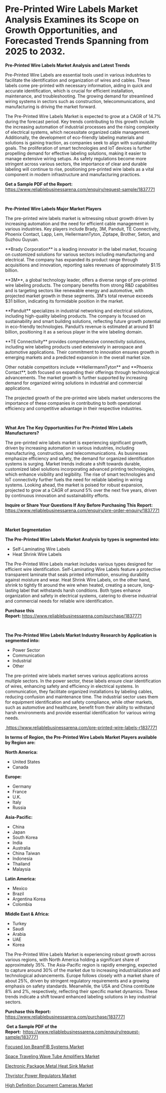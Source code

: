 <p><h1>Pre-Printed Wire Labels Market Analysis Examines its Scope on Growth Opportunities, and Forecasted Trends Spanning from 2025 to 2032.</h1></p><p><strong>Pre-Printed Wire Labels Market Analysis and Latest Trends</strong></p>
<p><p>Pre-Printed Wire Labels are essential tools used in various industries to facilitate the identification and organization of wires and cables. These labels come pre-printed with necessary information, aiding in quick and accurate identification, which is crucial for efficient installation, maintenance, and troubleshooting. The growing demand for streamlined wiring systems in sectors such as construction, telecommunications, and manufacturing is driving the market forward.</p><p>The Pre-Printed Wire Labels Market is expected to grow at a CAGR of 14.7% during the forecast period. Key trends contributing to this growth include the increasing automation of industrial processes and the rising complexity of electrical systems, which necessitate organized cable management. Additionally, the development of eco-friendly labeling materials and solutions is gaining traction, as companies seek to align with sustainability goals. The proliferation of smart technologies and IoT devices is further propelling demand for effective labeling solutions, making it easier to manage extensive wiring setups. As safety regulations become more stringent across various sectors, the importance of clear and durable labeling will continue to rise, positioning pre-printed wire labels as a vital component in modern infrastructure and manufacturing practices.</p></p>
<p><strong>Get a Sample PDF of the Report:&nbsp;</strong> <a href="https://www.reliablebusinessarena.com/enquiry/request-sample/1837771?utm_campaign=1990&utm_medium=2&utm_source=Github&utm_content=ia&utm_term=03022025&utm_id=pre-printed-wire-labels">https://www.reliablebusinessarena.com/enquiry/request-sample/1837771</a></p>
<p>&nbsp;</p>
<p><strong>Pre-Printed Wire Labels Major Market Players</strong></p>
<p><p>The pre-printed wire labels market is witnessing robust growth driven by increasing automation and the need for efficient cable management in various industries. Key players include Brady, 3M, Panduit, TE Connectivity, Phoenix Contact, Lapp, Lem, HellermannTyton, Ziptape, Brother, Seton, and Suzhou Guyuan.</p><p>**Brady Corporation** is a leading innovator in the label market, focusing on customized solutions for various sectors including manufacturing and electrical. The company has expanded its product range through acquisitions and innovation, reporting sales revenues of approximately $1.15 billion.</p><p>**3M**, a global technology leader, offers a diverse range of pre-printed wire labeling products. The company benefits from strong R&D capabilities and is targeting sectors like renewable energy and automotive, with projected market growth in these segments. 3M's total revenue exceeds $31 billion, indicating its formidable position in the market.</p><p>**Panduit** specializes in industrial networking and electrical solutions, including high-quality labeling products. The company is focused on sustainability and smart building solutions, reflecting future growth potential in eco-friendly technologies. Panduit’s revenue is estimated at around $1 billion, positioning it as a serious player in the wire labeling domain.</p><p>**TE Connectivity** provides comprehensive connectivity solutions, including wire labeling products used extensively in aerospace and automotive applications. Their commitment to innovation ensures growth in emerging markets and a predicted expansion in the overall market size.</p><p>Other notable competitors include **HellermannTyton** and **Phoenix Contact**, both focused on expanding their offerings through technological advancements. The market growth is further supported by increasing demand for organized wiring solutions in industrial and commercial applications.</p><p>The projected growth of the pre-printed wire labels market underscores the importance of these companies in contributing to both operational efficiency and competitive advantage in their respective industries.</p></p>
<p>&nbsp;</p>
<p><strong>What Are The Key Opportunities For Pre-Printed Wire Labels Manufacturers?</strong></p>
<p><p>The pre-printed wire labels market is experiencing significant growth, driven by increasing automation in various industries, including manufacturing, construction, and telecommunications. As businesses emphasize efficiency and safety, the demand for organized identification systems is surging. Market trends indicate a shift towards durable, customized label solutions incorporating advanced printing technologies, which enhance visibility and legibility. The rise of smart technologies and IoT connectivity further fuels the need for reliable labeling in wiring systems. Looking ahead, the market is poised for robust expansion, projected to grow at a CAGR of around 5% over the next five years, driven by continuous innovation and sustainability efforts.</p></p>
<p><strong>Inquire or Share Your Questions If Any Before Purchasing This Report:</strong> <a href="https://www.reliablebusinessarena.com/enquiry/pre-order-enquiry/1837771?utm_campaign=1990&utm_medium=2&utm_source=Github&utm_content=ia&utm_term=03022025&utm_id=pre-printed-wire-labels">https://www.reliablebusinessarena.com/enquiry/pre-order-enquiry/1837771</a></p>
<p>&nbsp;</p>
<p><strong>Market Segmentation</strong></p>
<p><strong>The Pre-Printed Wire Labels Market Analysis by types is segmented into:</strong></p>
<p><ul><li>Self-Laminating Wire Labels</li><li>Heat Shrink Wire Labels</li></ul></p>
<p><p>The Pre-Printed Wire Labels market includes various types designed for efficient wire identification. Self-Laminating Wire Labels feature a protective transparent laminate that seals printed information, ensuring durability against moisture and wear. Heat Shrink Wire Labels, on the other hand, shrink to tightly fit around the wire when heated, creating a secure, long-lasting label that withstands harsh conditions. Both types enhance organization and safety in electrical systems, catering to diverse industrial and commercial needs for reliable wire identification.</p></p>
<p><strong>Purchase this Report:&nbsp;</strong><a href="https://www.reliablebusinessarena.com/purchase/1837771?utm_campaign=1990&utm_medium=2&utm_source=Github&utm_content=ia&utm_term=03022025&utm_id=pre-printed-wire-labels">https://www.reliablebusinessarena.com/purchase/1837771</a></p>
<p>&nbsp;</p>
<p><strong>The Pre-Printed Wire Labels Market Industry Research by Application is segmented into:</strong></p>
<p><ul><li>Power Sector</li><li>Communication</li><li>Industrial</li><li>Other</li></ul></p>
<p><p>The pre-printed wire labels market serves various applications across multiple sectors. In the power sector, these labels ensure clear identification of wires, enhancing safety and efficiency in electrical systems. In communication, they facilitate organized installations by labeling cables, reducing confusion and maintenance time. The industrial sector uses them for equipment identification and safety compliance, while other markets, such as automotive and healthcare, benefit from their ability to withstand harsh environments and provide essential identification for various wiring needs.</p></p>
<p><a href="https://www.reliablebusinessarena.com/pre-printed-wire-labels-r1837771?utm_campaign=1990&utm_medium=2&utm_source=Github&utm_content=ia&utm_term=03022025&utm_id=pre-printed-wire-labels">&nbsp;https://www.reliablebusinessarena.com/pre-printed-wire-labels-r1837771</a></p>
<p><strong>In terms of Region, the Pre-Printed Wire Labels Market Players available by Region are:</strong></p>
<p>
    <p> <strong> North America: </strong>
        <ul>
            <li>United States</li>
            <li>Canada</li>
        </ul>
        </p> 
    <p> <strong> Europe: </strong>
        <ul>
            <li>Germany</li>
            <li>France</li>
            <li>U.K.</li>
            <li>Italy</li>
            <li>Russia</li>
        </ul>
        </p> 
    <p> <strong> Asia-Pacific: </strong>
        <ul>
            <li>China</li>
            <li>Japan</li>
            <li>South Korea</li>
            <li>India</li>
            <li>Australia</li>
            <li>China Taiwan</li>
            <li>Indonesia</li>
            <li>Thailand</li>
            <li>Malaysia</li>
        </ul>
        </p> 
    <p> <strong> Latin America: </strong>
        <ul>
            <li>Mexico</li>
            <li>Brazil</li>
            <li>Argentina Korea</li>
            <li>Colombia</li>
        </ul>
        </p> 
    <p> <strong> Middle East & Africa: </strong>
        <ul>
            <li>Turkey</li>
            <li>Saudi</li>
            <li>Arabia</li>
            <li>UAE</li>
            <li>Korea</li>
        </ul>
    </p>
    </p>
<p><p>The Pre-Printed Wire Labels Market is experiencing robust growth across various regions, with North America holding a significant share of approximately 35%. The Asia-Pacific region is rapidly emerging, expected to capture around 30% of the market due to increasing industrialization and technological advancements. Europe follows closely with a market share of about 25%, driven by stringent regulatory requirements and a growing emphasis on safety standards. Meanwhile, the USA and China contribute 8% and 2%, respectively, reflecting their specific market dynamics. These trends indicate a shift toward enhanced labeling solutions in key industrial sectors.</p></p>
<p><strong>Purchase this Report: </strong><a href="https://www.reliablebusinessarena.com/purchase/1837771?utm_campaign=1990&utm_medium=2&utm_source=Github&utm_content=ia&utm_term=03022025&utm_id=pre-printed-wire-labels">https://www.reliablebusinessarena.com/purchase/1837771</a></p>
<p>&nbsp;<strong>Get a Sample PDF of the Report:&nbsp;&nbsp;</strong><a href="https://www.reliablebusinessarena.com/enquiry/request-sample/1837771?utm_campaign=1990&utm_medium=2&utm_source=Github&utm_content=ia&utm_term=03022025&utm_id=pre-printed-wire-labels">https://www.reliablebusinessarena.com/enquiry/request-sample/1837771</a></p>
<p><strong></strong></p>
<p><p><a href="https://www.linkedin.com/pulse/focused-ion-beamfib-systems-market-share-revenue-analysis-1wuoe?utm_campaign=1990&utm_medium=2&utm_source=Github&utm_content=ia&utm_term=03022025&utm_id=pre-printed-wire-labels">Focused Ion BeamFIB Systems Market</a></p><p><a href="https://www.linkedin.com/pulse/in-depth-analysis-space-traveling-wave-tube-amplifiers-market-nwbqe?utm_campaign=1990&utm_medium=2&utm_source=Github&utm_content=ia&utm_term=03022025&utm_id=pre-printed-wire-labels">Space Traveling Wave Tube Amplifiers Market</a></p><p><a href="https://www.linkedin.com/pulse/detailed-report-electronic-package-metal-heat-sink-market-value-lml9e?utm_campaign=1990&utm_medium=2&utm_source=Github&utm_content=ia&utm_term=03022025&utm_id=pre-printed-wire-labels">Electronic Package Metal Heat Sink Market</a></p><p><a href="https://www.linkedin.com/pulse/key-trends-revenue-potential-global-thyristor-power-regulators-gzple?utm_campaign=1990&utm_medium=2&utm_source=Github&utm_content=ia&utm_term=03022025&utm_id=pre-printed-wire-labels">Thyristor Power Regulators Market</a></p><p><a href="https://www.linkedin.com/pulse/high-definition-document-cameras-market-report-size-revenue-rysre?utm_campaign=1990&utm_medium=2&utm_source=Github&utm_content=ia&utm_term=03022025&utm_id=pre-printed-wire-labels">High Definition Document Cameras Market</a></p></p>